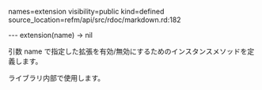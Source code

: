 names=extension
visibility=public
kind=defined
source_location=refm/api/src/rdoc/markdown.rd:182

--- extension(name) -> nil

引数 name で指定した拡張を有効/無効にするためのインスタンスメソッドを定
義します。

ライブラリ内部で使用します。

